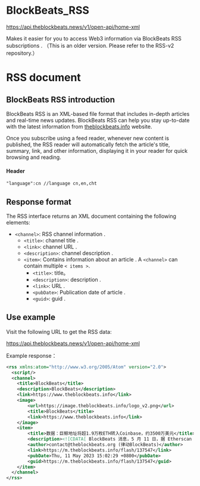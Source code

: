 # BlockBeats_RSS

https://api.theblockbeats.news/v1/open-api/home-xml

Makes it easier for you to access Web3 information via BlockBeats RSS subscriptions . （This is an older version. Please refer to the RSS-v2 repository.）

# RSS document

## BlockBeats RSS introduction

BlockBeats RSS is an XML-based file format that includes in-depth articles and real-time news updates. BlockBeats RSS can help you stay up-to-date with the latest information from [theblockbeats.info](https://theblockbeats.info) website.

Once you subscribe using a feed reader, whenever new content is published, the RSS reader will automatically fetch the article's title, summary, link, and other information, displaying it in your reader for quick browsing and reading.

#### Header

```
"language":cn //language cn,en,cht
```


## Response format

The RSS interface returns an XML document containing the following elements:

- `<channel>`: RSS channel information .
  - `<title>`: channel title .
  - `<link>`: channel URL .
  - `<description>`: channel description .
  - `<item>`: Contains information about an article . A `<channel>` can contain multiple `< items >`.
    - `<title>`: title。
    - `<description>`: description .
    - `<link>`:  URL .
    - `<pubDate>`: Publication date of article .
    - `<guid>`: guid .

## Use example

Visit the following URL to get the RSS data:

https://api.theblockbeats.news/v1/open-api/home-xml

Example response：

```xml
<rss xmlns:atom="http://www.w3.org/2005/Atom" version="2.0">
  <script/>
  <channel>
    <title>BlockBeats</title>
    <description>BlockBeats</description>
    <link>https://www.theblockbeats.info</link>
    <image>
        <url>https://image.theblockbeats.info/logo_v2.png</url>
        <title>BlockBeats</title>
        <link>https://www.theblockbeats.info</link>
    </image>
    <item>
        <title>数据：巨鲸地址将超1.9万枚ETH转入Coinbase，约3500万美元</title>
        <description><![CDATA[ BlockBeats 消息，5 月 11 日，据 Etherscan 数据显示，「0xC159」开头匿名地址 6 分钟前将 19,093 枚 ETH 转入链上标记为「Coinbase 10」的地址，约合 3500 万美元。 ]]></description>
        <author>contact@theblockbeats.org (律动BlockBeats)</author>
        <link>https://m.theblockbeats.info/flash/137547</link>
        <pubDate>Thu, 11 May 2023 15:02:29 +0800</pubDate>
        <guid>https://m.theblockbeats.info/flash/137547</guid>
    </item>
  </channel>
</rss>

